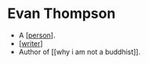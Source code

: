 # Evan Thompson

- A [[person]].
- [[writer]]
- Author of [[why i am not a buddhist]].


[//begin]: # "Autogenerated link references for markdown compatibility"
[person]: person "Person"
[writer]: writer "Writer"
[why-i-am-not-a-buddhist]: why-i-am-not-a-buddhist "Why I Am Not a Buddhist"
[//end]: # "Autogenerated link references"